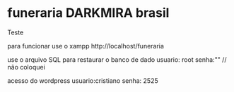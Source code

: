 # funeraria DARKMIRA brasil
Teste

para funcionar use o xampp
http://localhost/funeraria

use o arquivo SQL para restaurar o banco de dado
usuario: root
senha:""    // não coloquei 

acesso do wordpress
usuario:cristiano
senha: 2525

